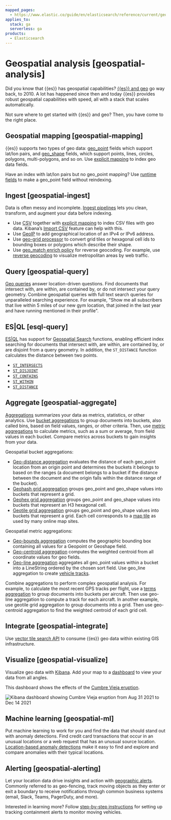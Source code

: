 ```yaml
---
mapped_pages:
  - https://www.elastic.co/guide/en/elasticsearch/reference/current/geospatial-analysis.html
applies_to:
  stack: ga
  serverless: ga
products:
  - Elasticsearch
---
```


# Geospatial analysis [geospatial-analysis]

Did you know that {{es}} has geospatial capabilities? [{{es}} and geo](https://www.elastic.co/blog/geo-location-and-search) go way back, to 2010. A lot has happened since then and today {{es}} provides robust geospatial capabilities with speed, all with a stack that scales automatically.

Not sure where to get started with {{es}} and geo? Then, you have come to the right place.


## Geospatial mapping [geospatial-mapping]

{{es}} supports two types of geo data: [geo_point](elasticsearch://reference/elasticsearch/mapping-reference/geo-point.md) fields which support lat/lon pairs, and [geo_shape](elasticsearch://reference/elasticsearch/mapping-reference/geo-shape.md) fields, which support points, lines, circles, polygons, multi-polygons, and so on. Use [explicit mapping](../manage-data/data-store/mapping/explicit-mapping.md) to index geo data fields.

Have an index with lat/lon pairs but no geo_point mapping? Use [runtime fields](../manage-data/data-store/mapping/map-runtime-field.md) to make a geo_point field without reindexing.


## Ingest [geospatial-ingest]

Data is often messy and incomplete. [Ingest pipelines](../manage-data/ingest/transform-enrich/ingest-pipelines.md) lets you clean, transform, and augment your data before indexing.

* Use [CSV](elasticsearch://reference/enrich-processor/csv-processor.md) together with [explicit mapping](../manage-data/data-store/mapping/explicit-mapping.md) to index CSV files with geo data. Kibana’s [Import CSV](visualize/maps/import-geospatial-data.md) feature can help with this.
* Use [GeoIP](elasticsearch://reference/enrich-processor/geoip-processor.md) to add geographical location of an IPv4 or IPv6 address.
* Use [geo-grid processor](elasticsearch://reference/enrich-processor/ingest-geo-grid-processor.md) to convert grid tiles or hexagonal cell ids to bounding boxes or polygons which describe their shape.
* Use [geo_match enrich policy](../manage-data/ingest/transform-enrich/example-enrich-data-based-on-geolocation.md) for reverse geocoding. For example, use [reverse geocoding](visualize/maps/reverse-geocoding-tutorial.md) to visualize metropolitan areas by web traffic.


## Query [geospatial-query]

[Geo queries](elasticsearch://reference/query-languages/query-dsl/geo-queries.md) answer location-driven questions. Find documents that intersect with, are within, are contained by, or do not intersect your query geometry. Combine geospatial queries with full text search queries for unparalleled searching experience. For example, "Show me all subscribers that live within 5 miles of our new gym location, that joined in the last year and have running mentioned in their profile".


## ES|QL [esql-query]

[ES|QL](query-filter/languages/esql.md) has support for [Geospatial Search](elasticsearch://reference/query-languages/esql/functions-operators/spatial-functions.md) functions, enabling efficient index searching for documents that intersect with, are within, are contained by, or are disjoint from a query geometry. In addition, the `ST_DISTANCE` function calculates the distance between two points.

* [`ST_INTERSECTS`](elasticsearch://reference/query-languages/esql/functions-operators/spatial-functions.md#esql-st_intersects)
* [`ST_DISJOINT`](elasticsearch://reference/query-languages/esql/functions-operators/spatial-functions.md#esql-st_disjoint)
* [`ST_CONTAINS`](elasticsearch://reference/query-languages/esql/functions-operators/spatial-functions.md#esql-st_contains)
* [`ST_WITHIN`](elasticsearch://reference/query-languages/esql/functions-operators/spatial-functions.md#esql-st_within)
* [`ST_DISTANCE`](elasticsearch://reference/query-languages/esql/functions-operators/spatial-functions.md#esql-st_distance)


## Aggregate [geospatial-aggregate]

[Aggregations](query-filter/aggregations.md) summarizes your data as metrics, statistics, or other analytics. Use [bucket aggregations](elasticsearch://reference/aggregations/bucket.md) to group documents into buckets, also called bins, based on field values, ranges, or other criteria. Then, use [metric aggregations](elasticsearch://reference/aggregations/metrics.md) to calculate metrics, such as a sum or average, from field values in each bucket. Compare metrics across buckets to gain insights from your data.

Geospatial bucket aggregations:

* [Geo-distance aggregation](elasticsearch://reference/aggregations/search-aggregations-bucket-geodistance-aggregation.md) evaluates the distance of each geo_point location from an origin point and determines the buckets it belongs to based on the ranges (a document belongs to a bucket if the distance between the document and the origin falls within the distance range of the bucket).
* [Geohash grid aggregation](elasticsearch://reference/aggregations/search-aggregations-bucket-geohashgrid-aggregation.md) groups geo_point and geo_shape values into buckets that represent a grid.
* [Geohex grid aggregation](elasticsearch://reference/aggregations/search-aggregations-bucket-geohexgrid-aggregation.md) groups geo_point and geo_shape values into buckets that represent an H3 hexagonal cell.
* [Geotile grid aggregation](elasticsearch://reference/aggregations/search-aggregations-bucket-geotilegrid-aggregation.md) groups geo_point and geo_shape values into buckets that represent a grid. Each cell corresponds to a [map tile](https://en.wikipedia.org/wiki/Tiled_web_map) as used by many online map sites.

Geospatial metric aggregations:

* [Geo-bounds aggregation](elasticsearch://reference/aggregations/search-aggregations-metrics-geobounds-aggregation.md) computes the geographic bounding box containing all values for a Geopoint or Geoshape field.
* [Geo-centroid aggregation](elasticsearch://reference/aggregations/search-aggregations-metrics-geocentroid-aggregation.md) computes the weighted centroid from all coordinate values for geo fields.
* [Geo-line aggregation](elasticsearch://reference/aggregations/search-aggregations-metrics-geo-line.md) aggregates all geo_point values within a bucket into a LineString ordered by the chosen sort field. Use geo_line aggregation to create [vehicle tracks](visualize/maps/asset-tracking-tutorial.md).

Combine aggregations to perform complex geospatial analysis. For example, to calculate the most recent GPS tracks per flight, use a [terms aggregation](elasticsearch://reference/aggregations/search-aggregations-bucket-terms-aggregation.md) to group documents into buckets per aircraft. Then use geo-line aggregation to compute a track for each aircraft. In another example, use geotile grid aggregation to group documents into a grid. Then use geo-centroid aggregation to find the weighted centroid of each grid cell.


## Integrate [geospatial-integrate]

Use [vector tile search API](https://www.elastic.co/docs/api/doc/elasticsearch/operation/operation-search-mvt) to consume {{es}} geo data within existing GIS infrastructure.


## Visualize [geospatial-visualize]

Visualize geo data with [Kibana](visualize/maps.md). Add your map to a [dashboard](dashboards.md) to view your data from all angles.

This dashboard shows the effects of the [Cumbre Vieja eruption](https://www.elastic.co/blog/understanding-evolution-volcano-eruption-elastic-maps/).

![Kibana dashboard showing Cumbre Vieja eruption from Aug 31 2021 to Dec 14 2021](/explore-analyze/images/elasticsearch-reference-cumbre_vieja_eruption_dashboard.png "")


## Machine learning [geospatial-ml]

Put machine learning to work for you and find the data that should stand out with anomaly detections. Find credit card transactions that occur in an unusual locations or a web request that has an unusual source location. [Location-based anomaly detections](machine-learning/anomaly-detection/geographic-anomalies.md) make it easy to find and explore and compare anomalies with their typical locations.


## Alerting [geospatial-alerting]

Let your location data drive insights and action with [geographic alerts](alerts-cases/alerts/geo-alerting.md). Commonly referred to as geo-fencing, track moving objects as they enter or exit a boundary to receive notifications through common business systems (email, Slack, Teams, PagerDuty, and more).

Interested in learning more? Follow [step-by-step instructions](visualize/maps/asset-tracking-tutorial.md) for setting up tracking containment alerts to monitor moving vehicles.

